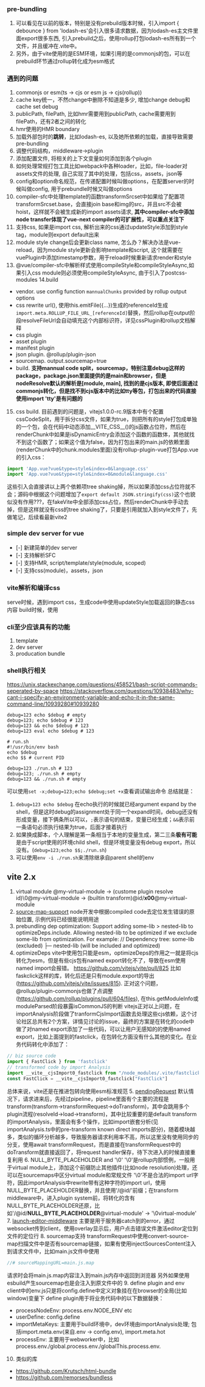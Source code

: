 ### pre-bundling
1. 可以看见在以前的版本，特别是没有prebuild版本时候，引入import { debounce } from 'lodash-es'会引入很多请求数据，因为lodash-es主文件里面export很多东西, 引入prebuild之后，使用rollup打包lodash-es所有到一个文件，并且缓冲在.vite中。
2. 另外，由于vite使用的是ESM环境，如果引用的是commonjs的包，可以在prebuild环节通过rollup转化成为esm格式
### 遇到的问题
1. commonjs or esm(ts -> cjs or esm js -> cjs(rollup))
2. cache key统一，不然change中删除不知道是多少, 增加change debug和cache set debug
3. publicPath, filePath, 比如hmr需要用到publicPath, cache需要用到filePath，还有2者之间的转化
4. hmr使用的HMR boundary
5. 加载外部包时的**跳转**，比如lodash-es, 以及她所依赖的加载，直接导致需要pre-bundling
6. 调整代码结构，middleware->plugin
7. 添加配置文件, 将相关的上下文变量如何添加到各个plugin
8. 如何处理常规打包工具比如webpack中各种loader，比如，file-loader对assets文件的处理, 自己实现了其中的处理，包括css，assets，json等
9. config和option命名规范，在传递配置时候叫做options，在配置server的时候叫做config, 用于prebundle时候又叫做options
10. compiler-sfc中处理template的函数transformSrcset中如果给了配置项transformSrcset.base，会直接join base和img的src，并且src不会被hoist，这样就不会被生成新的import assets请求, **其中compiler-sfc中添加node transfer体现了vue-next compiler的可扩展性，可以重点关注下**
11. 支持css, 如果是import css, 解析出来的css通过updateStyle添加到style tag，module则export default出来
12. module style change后会更新class name, 怎么办？解决办法是vue-reload，因为module style更新会影响template和script, 这个就需要在vuePlugin中添加timestamp参数，用于reload时候重新请求render和style
13. @vue/compiler-sfc中解析样式使用compileStyle和compileStyleAsync,如果引入css module则必须使用compileStyleAsync, 由于引入了postcss-modules
14.build
- vendor. use config function ```mannualChunks``` provided by rollup output options 
- css rewrite url(), 使用this.emitFile({...})生成的referenceId生成```import.meta.ROLLUP_FILE_URL_[referenceId]```替换，然后rollup在output阶段resolveFileUrl会自动填充这个内部标识符，详见cssPlugin和rollup文档解释
- css plugin
- asset plugin
- manifest plugin
- json plugin. @rollup/plugin-json
- sourcemap. output.sourcemap=true
- build. **支持mannual code split，sourcemap，特别注意debug这样的package，package.json里面提供的是main和browser，但是nodeResolve默认的解析是[module, main], 找到的是cjs版本, 即使后面通过commonjs转化，但是找不到cjs版本中的比如tty等包，打包出来的代码直接使用import 'tty'是有问题的**
15. css build. 目前遇到的问题是，vitejs1.0.0-rc.9版本中有个配置cssCodeSplit，用于拆分css文件，如果为true，则把所有的style打包成单独的一个包，会在代码中动态添加__VITE_CSS__()的js函数占位符，然后在renderChunk中如果是isDynamicEntry会添加这个函数的函数体，其他就找不到这个函数了；如果这个值为false，因为打包出来的main.js的依赖里面(renderChunk中的chunk.modules里面)没有rollup-plugin-vue打包App.vue的引入css：
```js
import 'App.vue?vue&type=style&index=0&language.css'
import 'App.vue?vue&type=style&index=0&module&language.css'
```
这些引入会直接讲以上两个依赖项tree shaking掉，所以如果添加css占位符就不会；源码中根据这个问题增加了```export default JSON.stringify(css)```这个也貌似没有作用???，在fakeVite中全部添加css占位，然后renderChunk中手动去掉，但是这样就没有css的tree shaking了，只要是引用就加入到style文件了，先做笔记，后续看最新vite2
### simple dev server for vue
- [-] 新建简单的dev server
- [-] 支持解析SFC
- [-] 支持HMR, script/template/style(module, scoped)
- [-] 支持css(module)，assets，json

### vite解析和编译css
serve时候，遇到import css，生成code中使用updateStyle加载返回的静态css内容
build时候，使用

### cli至少应该具有的功能
1. template
2. dev server
3. producation bundle

### shell执行相关
https://unix.stackexchange.com/questions/458521/bash-script-commands-seperated-by-space
https://stackoverflow.com/questions/10938483/why-cant-i-specify-an-environment-variable-and-echo-it-in-the-same-command-line/10939280#10939280
```shell
debug=123 echo $debug # empty
debug=123; echo $debug # 123
debug=123 && echo $debug # 123
debug=123 eval echo $debug # 123

# run.sh
#!/usr/bin/env bash
echo $debug
echo $$ # current PID

debug=123 ./run.sh # 123
debug=123; ./run.sh # empty
debug=123 && ./run.sh # empty
```
可以使用```set -x;debug=123;echo $debug;set +x```查看调试输出命令
总结就是：
1. ```debug=123 echo $debug``` 在echo执行的时候就已经argument expand by the shell，但是这时debug的assignment处于同一个expand时间，debug还没有形成变量，接下俩条所以可以，```;```表示语句的结束，变量已经生成；```&&```表示前一条语句必须执行结果为true，后面才接着执行
2. 如果换成脚本，个人理解是第一条相当于本地的变量生成，第二三条**极有可能**是由于script使用的环境child shell，但是环境变量没有debug export，所以没有。(```debug=123;echo $$;./run.sh```)
3. 可以使用```env -i ./run.sh```来清除继承自parent shell的env

## vite 2.x
1. virtual module
@my-virtual-module -> (custome plugin resolve id)\0@my-virtual-module -> (builtin transform)@id/__x00__@my-virtual-module
2. [source-map-support](https://github.com/evanw/node-source-map-support)
node开发中根据compiled code去定位发生错误的原始位置, 示例代码已经很能说明用途
3. prebundling dep optimization: Support adding some-lib > nested-lib to optimizeDeps.include. Allowing nested-lib to be optimized if we exclude some-lib from optimization. For example:
// Dependency tree:
some-lib (excluded)
├─ nested-lib (will be included and optimized)
4. optimizeDeps
vite中使用包只能是esm，optimizeDeps的作用之一就是将cjs转化为esm，但是有些cjs包有named export转化不了，导致在esm使用named import会报错。
https://github.com/vitejs/vite/pull/825
比如faskclick这样的库，转化后还是只有module.export的导出(https://github.com/vitejs/vite/issues/815).
正对这个问题，@rollup/plugin-commonjs也做了点调整(https://github.com/rollup/plugins/pull/604/files), 在this.getModuleInfo或moduleParsed阶段暴露isCommonJS的判断
vitejs正对以上问题，在importAnalysis阶段做了tranformCjsImport函数去处理这些cjs依赖，这个讨论社区总共有2个方案，详情见讨论的issue，最终的方案是在转化的code中做了对named export添加了一些代码，可以让用户无感知的的使用named export，比如上面提到的fastclick，在包转化方面没有什么其他的变化。在业务代码转化中添加了：
```js
// biz source code
import { FastClick } from 'fastclick'
// transformed code by import Analysis
import __vite__cjsImport0_fastclick from "/node_modules/.vite/fastclick.js?v=e8a488f6";
const FastClick = __vite__cjsImport0_fastclick["FastClick"]
```
总体来说，vite还是在推进包转向使用esm标准规范
5. [pendingRequest](https://github.com/vitejs/vite/pull/5037)
默认情况下，请求进来后，先经过pipeline，pipeline里面有个主要的流程是transform(transform->transformRequest->doTransform)，其中会跳用多个plugin流程(resolveId->load->transform)，其中比较重要的是default transform的importAnalysis，里面会有多个操作，比如import嵌套分析(见importAnalysis.ts中的pre-transform known direct imports部分)，随着模块越多，类似的循环分析越多，导致服务器请求利用率不高，所以这里没有使用同步的分支，使用await transformRequest，而是直接在transformRequest中的doTransform就直接返回了，将request handler保存，待下次进入的时候直接重复利用
6. NULL_BYTE_PLACEHOLDER and '\0'
'\0'是rollup内部惯例，一般用于virtual module上，添加这个前缀防止其他插件(比如node resolution)处理，还可以在sourcemaps中区分virtual module和常规文件
'\0'不是合法的import url字符，因此importAnalysis中rewrite带有这种字符的import url，使用NULL_BYTE_PLACEHOLDER替换，并且使用'/@id/'前缀；在transform middleware中，进入plugin system前，将转化的含有NULL_BYTE_PLACEHOLDER还原，比如'/@id/__NULL_BYTE_PLACEHOLDER__@virtual-module' -> '\0virtual-module'
7. [launch-editor-middleware](https://github.com/yyx990803/launch-editor)
主要是用于服务器catch到的error，通过websocket传到client，使用overlay显示后，用户点击错误文件激活editor定位到文件的定位行
8. sourcemap支持
transformRequest中使用convert-source-map扫描文件中是否有sourcemap链接，如果有使用injectSourcesContent注入到请求文件中，比如main.js文件中使用
```js
//# sourceMappingURL=main.js.map
```
请求时会将main.js.map内容注入到main.js内存中返回到浏览器
另外如果使用esbuild产生sourcemap也是会注入到原文件中的
9. define plugin and env
client中的env.js只是将config.define中定义对象挂在在browser的全局(比如window)变量下
define plugin用于将业务代码中的以下数据替换：
- processNodeEnv: process.env.NODE_ENV etc
- userDefine: config.define
- importMetaKeys: 主要用于build环境中，dev环境由importAnalysis处理; 包括import.meta.env(来自.env -> config.env), import.meta.hot
- processEnv: 主要用于webworker中，比如process.env./global.process.env./globalThis.process.env.
10. 类似的库
- https://github.com/Krutsch/html-bundle
- https://github.com/remorses/bundless